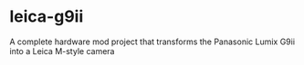# leica-g9ii
A complete hardware mod project that transforms the Panasonic Lumix G9ii into a Leica M-style camera
